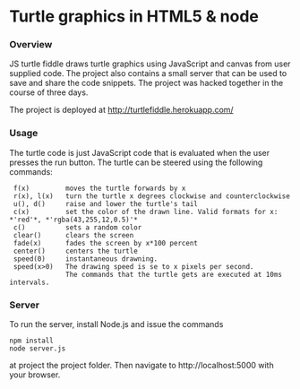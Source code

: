 Turtle graphics in HTML5 & node
===

### Overview

JS turtle fiddle draws turtle graphics using JavaScript and canvas from user supplied code.
The project also contains a small server that can be used to save and share the code snippets.
The project was hacked together in the course of three days.

The project is deployed at http://turtlefiddle.herokuapp.com/

### Usage

The turtle code is just JavaScript code that is evaluated when the user presses the run button. The turtle can be steered using the following commands:

     f(x)         moves the turtle forwards by x
     r(x), l(x)   turn the turtle x degrees clockwise and counterclockwise
     u(), d()     raise and lower the turtle's tail
     c(x)         set the color of the drawn line. Valid formats for x: *'red'*, *'rgba(43,255,12,0.5)'*
     c()          sets a random color
     clear()      clears the screen
     fade(x)      fades the screen by x*100 percent
     center()     centers the turtle
     speed(0)     instantaneous drawning. 
     speed(x>0)   The drawing speed is se to x pixels per second. 
                  The commands that the turtle gets are executed at 10ms intervals.
                  

### Server

To run the server, install Node.js and issue the commands

    npm install
    node server.js

at project the project folder. Then navigate to http://localhost:5000 with your browser.


